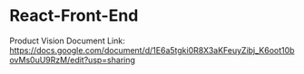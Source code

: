 # React-Front-End

Product Vision Document Link:
https://docs.google.com/document/d/1E6a5tgki0R8X3aKFeuyZibj_K6oot10bovMs0uU9RzM/edit?usp=sharing
